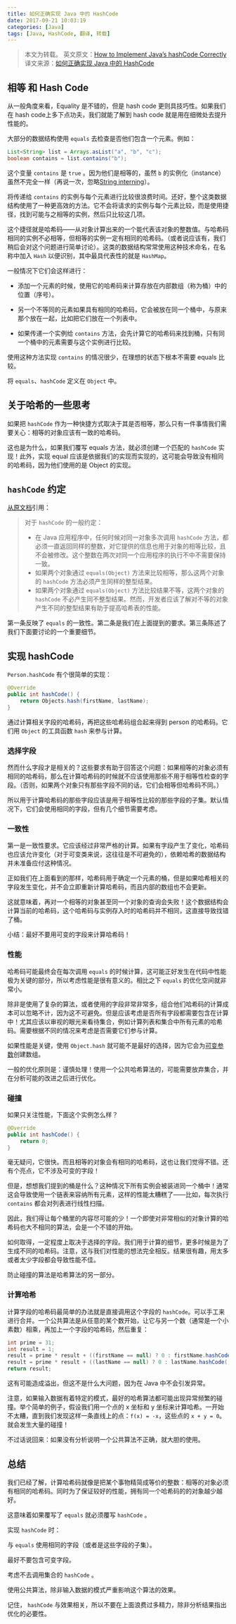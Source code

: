 ```yaml
---
title: 如何正确实现 Java 中的 HashCode
date: 2017-09-21 10:03:19
categories: [Java]
tags: [Java, HashCode, 翻译, 转载]
---
```

> 本文为转载。
> 英文原文：[How to Implement Java’s hashCode Correctly](https://www.sitepoint.com/how-to-implement-javas-hashcode-correctly/)
> 译文来源：[如何正确实现 Java 中的 HashCode](https://www.oschina.net/translate/how-to-implement-javas-hashcode-correctly)

## 相等 和 Hash Code

从一般角度来看，Equality 是不错的，但是 hash code 更则具技巧性。如果我们在 hash code上多下点功夫，我们就能了解到 hash code 就是用在细微处去提升性能的。

大部分的数据结构使用 `equals` 去检查是否他们包含一个元素。例如：

```java
List<String> list = Arrays.asList("a", "b", "c");
boolean contains = list.contains("b");
```

这个变量 `contains` 是 `true` 。因为他们是相等的，虽然 `b` 的实例化（instance）虽然不完全一样（再说一次，忽略[String interning](http://javatechniques.com/blog/string-equality-and-interning/)）。

将传递给 `contains` 的实例与每个元素进行比较很浪费时间。还好，整个这类数据结构使用了一种更高效的方法。它不会将请求的实例与每个元素比较，而是使用捷径，找到可能与之相等的实例，然后只比较这几项。

这个捷径就是哈希码——从对象计算出来的一个能代表该对象的整数值。与哈希码相同的实例不必相等，但相等的实例一定有相同的哈希码。（或者说应该有，我们稍后会对这个问题进行简单讨论）。这类的数据结构常常使用这种技术命名，在名称中加入 `Hash` 以便识别，其中最具代表性的就是 `HashMap`。

一般情况下它们会这样进行：

- 添加一个元素的时候，使用它的哈希码来计算存放在内部数组（称为桶）中的位置（序号）。

- 另一个不等同的元素如果具有相同的哈希码，它会被放在同一个桶中，与原来那个放在一起，比如把它们放在一个列表中。

- 如果传递一个实例给 `contains` 方法，会先计算它的哈希码来找到桶，只有同一个桶中的元素需要与这个实例进行比较。

使用这种方法实现 `contains` 的情况很少，在理想的状态下根本不需要 equals 比较。

将 `equals`、`hashCode` 定义在 `Object` 中。


## 关于哈希的一些思考

如果把 `hashCode` 作为一种快捷方式取决于其是否相等，那么只有一件事情我们需要关心：相等的对象应该有一致的哈希码。

这也是为什么，如果我们覆写 equals 方法，就必须创建一个匹配的 `hashCode` 实现！此外，实现 equal 应该是依据我们的实现而实现的，这可能会导致没有相同的哈希码，因为他们使用的是 Object 的实现。

## `hashCode` 约定

[从原文档]()引用：

> 对于 `hashCode` 的一般约定：
> - 在 Java 应用程序中，任何时候对同一对象多次调用 `hashCode` 方法，都必须一直返回同样的整数，对它提供的信息也用于对象的相等比较，且不会被修改。这个整数在两次对同一个应用程序的执行不中不需要保持一致。
> - 如果两个对象通过 `equals(Object)` 方法来比较相等，那么这两个对象的 `hashCode` 方法必须产生同样的整型结果。
> - 如果两个对象通过 `equals(Object)` 方法比较结果不等，这两个对象的 `hashCode` 不必产生同不整型结果。然而，开发者应该了解对不等的对象产生不同的整型结果有助于提高哈希表的性能。

第一条反映了 `equals` 的一致性。第二条是我们在上面提到的要求。第三条陈述了我们下面要讨论的一个重要细节。

## 实现 hashCode

`Person.hashCode` 有个很简单的实现：
```java
@Override
public int hashCode() {
    return Objects.hash(firstName, lastName);
}
```

通过计算相关字段的哈希码，再把这些哈希码组合起来得到 person 的哈希码。它们用 `Object` 的工具函数 `hash` 来参与计算。

### 选择字段

然而什么字段才是相关的？这些要求有助于回答这个问题：如果相等的对象必须有相同的哈希码，那么在计算哈希码的时候就不应该使用那些不用于相等性检查的字段。（否则，如果两个对象只有那些字段不同的话，它们会相等但哈希码不同。）

所以用于计算哈希码的那些字段应该是用于相等性比较的那些字段的子集。默认情况下，它们会使用相同的字段，但有几个细节需要考虑。

### 一致性

第一是一致性要求。它应该经过非常严格的计算。如果有字段产生了变化，哈希码也应该允许变化（对于可变类来说，这往往是不可避免的），依赖哈希的数据结构并未准备应付这种情况。

正如我们在上面看到的那样，哈希码用于确定一个元素的桶，但是如果哈希相关的字段发生变化，并不会立即重新计算哈希码，而且内部的数组也不会更新。

这就意味着，再对一个相等的对象甚至同一个对象的查询会失败！这个数据结构会计算当前的哈希码，这个哈希码与实例存入时的哈希码并不相同，这直接导致找错了桶。

小结：最好不要用可变的字段来计算哈希码！

### 性能

哈希码可能最终会在每次调用 `equals` 的时候计算，这可能正好发生在代码中性能极为关键的部分，所以考虑性能是很有意义的。相比之下 `equals` 的优化空间就非常小。

除非是使用了复杂的算法，或者使用的字段非常非常多，组合他们哈希码的计算成本可以忽略不计，因为这不可避免。但是应该考虑是否所有字段都需要包含在计算中！尤其应该以审视的眼光来看待集合，例如计算列表和集合中所有元素的哈希码。需要根据不同的情况来考虑是否需要它们参与计算。

如果性能是关键，使用 `Object.hash` 就可能不是最好的选择，因为它会为[可变参数](https://docs.oracle.com/javase/8/docs/technotes/guides/language/varargs.html)创建数组。

一般的优化原则是：谨慎处理！使用一个公共哈希算法的，可能需要放弃集合，并在分析可能的改进之后进行优化。

### 碰撞

如果只关注性能，下面这个实例怎么样？
```java
@Override
public int hashCode() {
    return 0;
}
```

毫无疑问，它很快。而且相等的对象会有相同的哈希码，这也让我们觉得不错。还有个亮点，它不涉及可变的字段！

但是，想想我们提到的桶是什么？这种情况下所有实例会被装进同一个桶中！通常这会导致使用一个链表来容纳所有元素，这样的性能太糟糕了——比如，每次执行 `contains` 都会对列表进行线性扫描。

因此，我们得让每个桶里的内容尽可能的少！一个即使对非常相似的对象计算的哈希码也大不相同的算法，会是一个不错的开始。

如何取得，一定程度上取决于选择的字段。我们用于计算的细节，更多时候是为了生成不同的哈希码。注意，这与我们对性能的想法完全相反。结果很有趣，用太多或者太少字段都会导致性能不佳。

防止碰撞的算法是哈希算法的另一部分。


### 计算哈希

计算字段的哈希码最简单的办法就是直接调用这个字段的 `hashCode`。可以手工来进行合并。一个公共算法是从任意的某个数开始，让它与另一个数（通常是一个小素数）相乘，再加上一个字段的哈希码，然后重复：
```java
int prime = 31;
int result = 1;
result = prime * result + ((firstName == null) ? 0 : firstName.hashCode());
result = prime * result + ((lastName == null) ? 0 : lastName.hashCode());
return result;
```

这有可能造成溢出，但这不是什么大问题，因为在 Java 中不会引发异常。

注意，如果输入数据有着特定的模式，最好的哈希算法都可能出现异常频繁的碰撞。举个简单的例子，假设我们用一个点的 x 坐标和 y 坐标来计算哈希。一开始不太糟，直到我们发现这样一条直线上的点：`f(x) = -x`，这些点的 `x + y = 0`。就会发生大量的碰撞！

不过话说回来：如果没有分析说明一个公共算法不正确，就大胆的使用。

## 总结

我们已经了解，计算哈希码就像是把某个事物精简成等价的整数：相等的对象必须有相同的哈希码。同时为了保证较好的性能，拥有同一个哈希码的的对象越少越好。

这意味着如果覆写了 `equals` 就必须覆写 `hashCode` 。

实现 `hashCode` 时：

与 `equals` 使用相同的字段（或者是这些字段的子集）。

最好不要包含可变字段。

考虑不去调用集合的 `hashCode` 。

使用公共算法，除非输入数据的模式严重影响这个算法的效果。

记住， `hashCode` 与效果相关，所以不要在上面浪费过多精力，除非分析结果指出优化的必要性。
